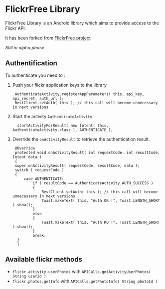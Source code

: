 FlickrFree Library
==================

FlickrFree Library is an Android library which aims to provide access to the Flickr API.

It has been forked from [FlickrFree project](http://code.google.com/p/flickrfree)

_Still in alpha phase_

Authentification
----------------------

To authenticate you need to : 

1. Push your flickr application keys to the library

        AuthenticateActivity.registerAppParameters( this, api_key, api_secret, auth_url );
        RestClient.setAuth( this ); // this call will become unnecessary in next versions

2. Start the activity `AuthenticateActivity`

         startActivityForResult( new Intent( this, AuthenticateActivity.class ), AUTHENTICATE );

3. Override the `onActivityResult` to retrieve the authentication result.

        @Override
        protected void onActivityResult( int requestCode, int resultCode, Intent data )
        {
        super.onActivityResult( requestCode, resultCode, data );
        switch ( requestCode )
        {
            case AUTHENTICATE:
                if ( resultCode == AuthenticateActivity.AUTH_SUCCESS )
                {                    
                    RestClient.setAuth( this ); // this call will become unnecessary in next versions
                    Toast.makeText( this, "Auth OK !", Toast.LENGTH_SHORT ).show();
                }
                else
                {
                    Toast.makeText( this, "Auth KO !", Toast.LENGTH_SHORT ).show();
                }
                break;
         }
         }

Available flickr methods
---------------------------

* `flickr.activity.userPhotos` with `APICalls.getActivityUserPhotos( String userId )`
* `flickr.photos.getInfo` with `APICalls.getPhotoInfo( String photoId )`